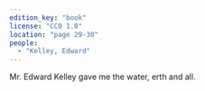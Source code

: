 ```yaml
---
edition_key: "book"
license: "CC0 1.0"
location: "page 29-30"
people:
  - "Kelley, Edward"
---
```

Mr. Edward Kelley
gave me the water, erth and all.
